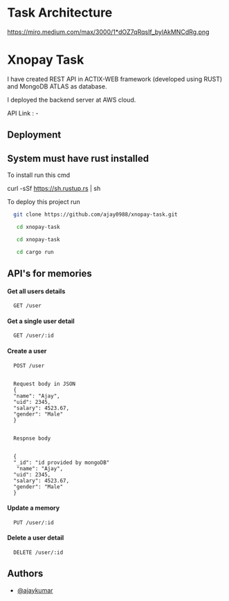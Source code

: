 # Task Architecture
https://miro.medium.com/max/3000/1*dOZ7qRqsIf_bylAkMNCdRg.png

# Xnopay Task

I have created REST API in ACTIX-WEB framework (developed using RUST) and MongoDB ATLAS as database.

I deployed the backend server at AWS cloud.

API Link : - 
## Deployment
## System must have rust installed
To install run  this cmd

curl -sSf https://sh.rustup.rs | sh


To deploy this project run

```bash
  git clone https://github.com/ajay0988/xnopay-task.git
```

```bash
   cd xnopay-task
```
```bash
   cd xnopay-task
```
```bash
   cd cargo run 
```

## API's for memories

#### Get all users details

```http
  GET /user
```

#### Get a single user detail

```http
  GET /user/:id
```
#### Create a user

```http
  POST /user


  Request body in JSON
  {
  "name": "Ajay",
  "uid": 2345,
  "salary": 4523.67,
  "gender": "Male"
  }


  Respnse body


  {
  "_id": "id provided by mongoDB"
   "name": "Ajay",
  "uid": 2345,
  "salary": 4523.67,
  "gender": "Male"
  }
```
#### Update a memory

```http
  PUT /user/:id
```

#### Delete a user detail

```http
  DELETE /user/:id
```




## Authors

- [@ajaykumar](https://github.com/ajay0988/)

